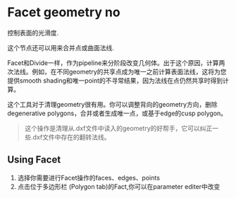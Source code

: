 # Facet geometry no

控制表面的光滑度.

这个节点还可以用来合并点或曲面法线.

Facet和Divide一样，作为pipeline来分阶段改变几何体。出于这个原因，计算两次法线。例如，在不同geometry的共享点成为唯一之前计算表面法线，这将为您提供smooth shading和唯一point的不寻常结果，因为法线在点仍然共享时得到计算。

这个工具对于清理geometry很有用。你可以调整背向的geometry方向，删除degenerative polygons，合并或者生成唯一点，或基于edge的cusp polygon。

>这个操作是清理从.dxf文件中读入的geometry的好帮手，它可以纠正一些.dxf文件中存在的翻转法线。

## Using Facet

1. 选择你需要进行Facet操作的faces、edges、points
2. 点击位于多边形栏 (Polygon tab)的Fact,你可以在parameter editer中改变 